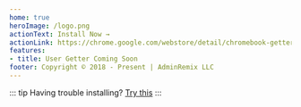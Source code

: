 ```yaml
---
home: true
heroImage: /logo.png
actionText: Install Now →
actionLink: https://chrome.google.com/webstore/detail/chromebook-getter/iamajmlafjfaobppjfllijpikffekpok?authuser=0
features:
- title: User Getter Coming Soon
footer: Copyright © 2018 - Present | AdminRemix LLC
---
```


::: tip
  Having trouble installing? [Try this](https://support.google.com/a/answer/6089179?hl=en)
:::